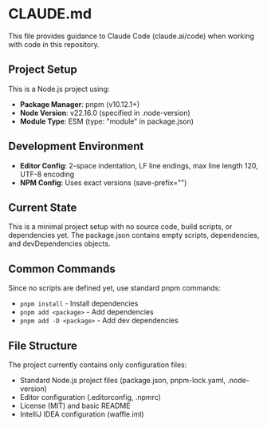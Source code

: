 # CLAUDE.md

This file provides guidance to Claude Code (claude.ai/code) when working with code in this repository.

## Project Setup

This is a Node.js project using:

- **Package Manager**: pnpm (v10.12.1+)
- **Node Version**: v22.16.0 (specified in .node-version)
- **Module Type**: ESM (type: "module" in package.json)

## Development Environment

- **Editor Config**: 2-space indentation, LF line endings, max line length 120, UTF-8 encoding
- **NPM Config**: Uses exact versions (save-prefix="")

## Current State

This is a minimal project setup with no source code, build scripts, or dependencies yet. The package.json contains empty
scripts, dependencies, and devDependencies objects.

## Common Commands

Since no scripts are defined yet, use standard pnpm commands:

- `pnpm install` - Install dependencies
- `pnpm add <package>` - Add dependencies
- `pnpm add -D <package>` - Add dev dependencies

## File Structure

The project currently contains only configuration files:

- Standard Node.js project files (package.json, pnpm-lock.yaml, .node-version)
- Editor configuration (.editorconfig, .npmrc)
- License (MIT) and basic README
- IntelliJ IDEA configuration (waffle.iml)
